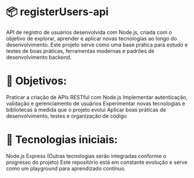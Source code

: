 # 📦 registerUsers-api

API de registro de usuários desenvolvida com Node.js, criada com o objetivo de explorar, aprender e aplicar novas tecnologias ao longo do desenvolvimento. Este projeto serve como uma base prática para estudo e testes de boas práticas, ferramentas modernas e padrões de desenvolvimento backend.

# 🎯 Objetivos:

Praticar a criação de APIs RESTful com Node.js
Implementar autenticação, validação e gerenciamento de usuários
Experimentar novas tecnologias e bibliotecas à medida que o projeto evolui
Aplicar boas práticas de desenvolvimento, testes e organização de código

# 🚀 Tecnologias iniciais:

Node.js
Express
(Outras tecnologias serão integradas conforme o progresso do projeto)
Este repositório está em constante evolução e serve como um playground para aprendizado contínuo.
